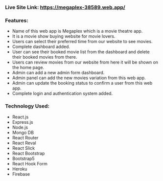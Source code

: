 ### Live Site Link: https://megaplex-38589.web.app/ 

### Features:
- Name of this web app is Megaplex which is a movie theatre app.
- It is a movie show buying website for movie lovers.
- Users can select their preferred time from our website to see movies.
- Complete dashboard added.
- User can see their booked movie list from the dashboard and delete their booked movies from there.
- Users can review movies from our website from here it will be shown on the home page.
- Admin can add a new admin form dashboard.
- Admin panel can add the new movies variation from this web app.
- Admin can update the booking status to confirm a user from this web app.
- Complete login and authentication system added.

### Technology Used:
- React.js
- Express.js
- Node.js
- Mongo DB
- React Router
- React Reval
- React Slick
- React Bootstrap
- Bootstrap5
- React Hook Form
- Heroku
- Firebase
